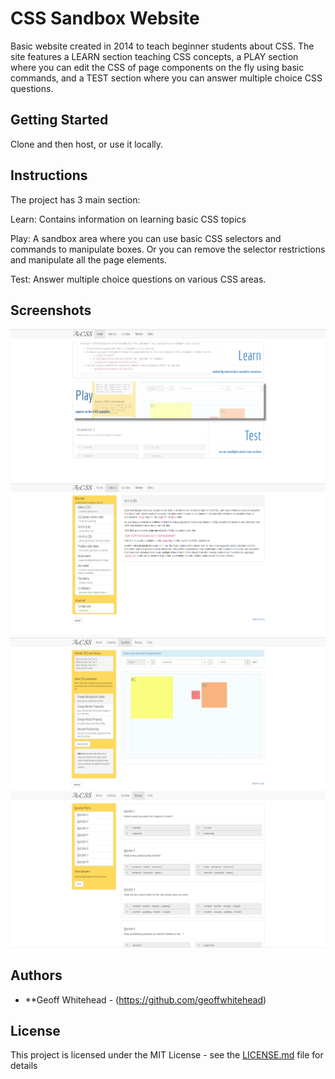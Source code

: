 # CSS Sandbox Website

Basic website created in 2014 to teach beginner students about CSS. The site features a LEARN section teaching CSS concepts, a PLAY section where you can edit the CSS of page components on the fly using basic commands, and a TEST section where you can answer multiple choice CSS questions.

## Getting Started

Clone and then host, or use it locally.

## Instructions

The project has 3 main section:

Learn: Contains information on learning basic CSS topics

Play: A sandbox area where you can use basic CSS selectors and commands to manipulate boxes. Or you can remove the selector restrictions and manipulate all the page elements.

Test: Answer multiple choice questions on various CSS areas.

## Screenshots
![home](./0.png)
![learn](./1.png)
![play](./2.png)
![test](./3.png)

## Authors

* **Geoff Whitehead - (https://github.com/geoffwhitehead)

## License

This project is licensed under the MIT License - see the [LICENSE.md](./LICENSE.md) file for details
